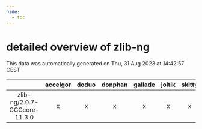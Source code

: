 ```yaml
---
hide:
  - toc
---
```


detailed overview of zlib-ng
============================


This data was automatically generated on Thu, 31 Aug 2023 at 14:42:57 CEST  

| |accelgor|doduo|donphan|gallade|joltik|skitty|swalot|victini|
| :---: | :---: | :---: | :---: | :---: | :---: | :---: | :---: | :---: |
|zlib-ng/2.0.7-GCCcore-11.3.0|x|x|x|x|x|x|x|x|
